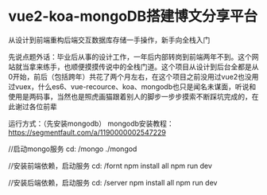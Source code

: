 # vue2-koa-mongoDB搭建博文分享平台
从设计到前端重构后端交互数据库存储一手操作，新手向全栈入门

先说点题外话：毕业后从事的设计工作，一年后内部转岗到前端两年不到。这个网站就当拿来练手，也顺便摸摸传说中的全栈门道。这个项目从设计到后台全都是从0开始，前后（包括跨年）共花了两个月左右，在这个项目之前没用过vue2也没用过vuex，什么es6、vue-recource、koa、mongodb也只是闻名未谋面，听说和使用是两码事，当然也是照虎画猫跟着别人的脚步一步步摸索不断踩坑完成的，在此谢过各位前辈

运行方式：（先安装mongodb）
mongodb安装教程：
https://segmentfault.com/a/1190000002547229

//启动mongo服务
cd: /mongo
./mongod

//安装前端依赖，启动服务
cd: /fornt
npm install all
npm run dev

//安装后端依赖，启动服务
cd: /server
npm install all
npm run dev
